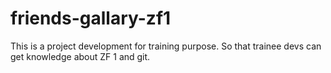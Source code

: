 # friends-gallary-zf1
This is a project development for training purpose. So that trainee devs can get knowledge about ZF 1 and git.
